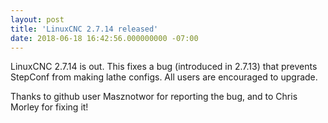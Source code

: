 ```yaml
---
layout: post
title: 'LinuxCNC 2.7.14 released'
date: 2018-06-18 16:42:56.000000000 -07:00
---
```

LinuxCNC 2.7.14 is out.  This fixes a bug (introduced in 2.7.13) that
prevents StepConf from making lathe configs.  All users are encouraged
to upgrade.

Thanks to github user Masznotwor for reporting the bug, and to Chris
Morley for fixing it!
